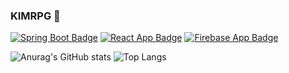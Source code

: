 ### KIMRPG 👋 

<!--
**KimRPG/KimRPG** is a ✨ _special_ ✨ repository because its `README.md` (this file) appears on your GitHub profile.

Here are some ideas to get you started:

- 🔭 I’m currently working on ...
- 🌱 I’m currently learning ...
- 👯 I’m looking to collaborate on ...
- 🤔 I’m looking for help with ...
- 💬 Ask me about ...
- 📫 How to reach me: ...
- 😄 Pronouns: ...
- ⚡ Fun fact: ...
-->
[![Spring Boot Badge](https://img.shields.io/badge/SpringBoot-6DB33F?style=flat&logo=springboot&logoColor=white)](https://github.com/Club-PARD/WebETA_server.git)
[![React App Badge](https://img.shields.io/badge/React%20App-61DAFB?style=flat&logo=react&logoColor=white)](https://github.com/Club-PARD/Hi5_DotZip.git)
[![Firebase App Badge](https://img.shields.io/badge/Firebase%20App-FFCA28?style=flat&logo=firebase&logoColor=white)](https://github.com/Club-PARD/Hi5_DotZip.git)


![Anurag's GitHub stats](https://github-readme-stats.vercel.app/api?username=KimRPG&show_icons=true&theme=default)
![Top Langs](https://github-readme-stats.vercel.app/api/top-langs/?username=KimRPG&layout=compact)




